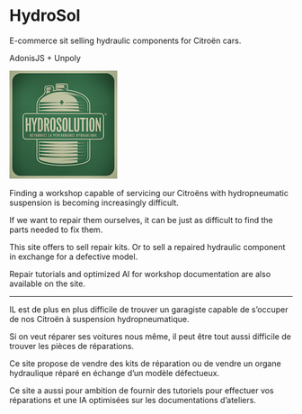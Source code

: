 # HydroSol
E-commerce sit selling hydraulic components for Citroën cars.

AdonisJS + Unpoly

![logo](resources/favicon/faviconRetina.png)

Finding a workshop capable of servicing our Citroëns with hydropneumatic suspension is becoming increasingly difficult.

If we want to repair them ourselves, it can be just as difficult to find the parts needed to fix them.

This site offers to sell repair kits. Or to sell a repaired hydraulic component in exchange for a defective model.

Repair tutorials and optimized AI for workshop documentation are also available on the site.

------------------------------------------

IL est de plus en plus difficile de trouver un garagiste capable de s’occuper de nos Citroën à suspension hydropneumatique.

Si on veut réparer ses voitures nous même, il peut être tout aussi difficile de trouver les pièces de réparations.

Ce site propose de vendre des kits de réparation ou de vendre un organe hydraulique réparé en échange d’un modèle défectueux.

Ce site a aussi pour ambition de fournir des tutoriels pour effectuer vos réparations et une IA optimisées sur les documentations d’ateliers.
